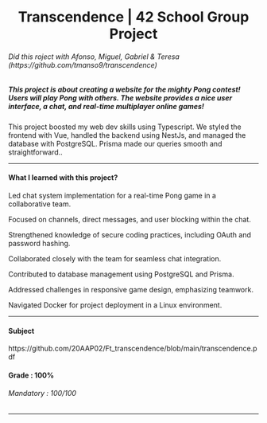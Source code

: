<h1 align="center"> Transcendence | 42 School Group Project </h1>
<h6>Did this roject with Afonso, Miguel, Gabriel & Teresa (https://github.com/tmanso9/transcendence)</h6>
<h5>This project is about creating a website for the mighty Pong contest! Users will play Pong with others. The website provides a nice user interface, a chat, and real-time multiplayer online games!</h5>
<p>This project boosted my web dev skills using Typescript. We styled the frontend with Vue, handled the backend using NestJs, and managed the database with PostgreSQL. Prisma made our queries smooth and straightforward..</p>


-----

<h4>What I learned with this project?</h4>
<p>Led chat system implementation for a real-time Pong game in a collaborative team.</p>
<p>Focused on channels, direct messages, and user blocking within the chat.</p>
<p>Strengthened knowledge of secure coding practices, including OAuth and password hashing.</p>
<p>Collaborated closely with the team for seamless chat integration.</p>
<p>Contributed to database management using PostgreSQL and Prisma.</p>
<p>Addressed challenges in responsive game design, emphasizing teamwork.</p>
<p>Navigated Docker for project deployment in a Linux environment.</p>

----

<h4>Subject</h4>
https://github.com/20AAP02/Ft_transcendence/blob/main/transcendence.pdf
<br>
<h4>Grade : 100%</h4>
<h6>Mandatory : 100/100</h6>

----
